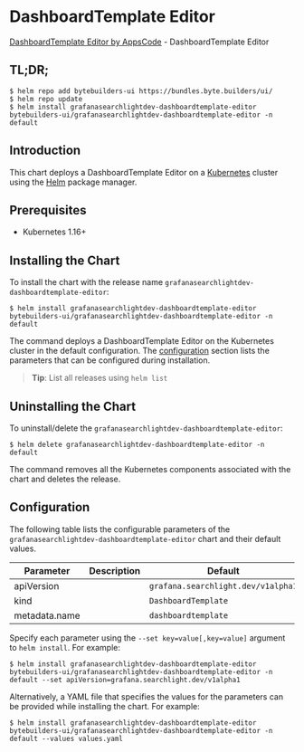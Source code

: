 # DashboardTemplate Editor

[DashboardTemplate Editor by AppsCode](https://byte.builders) - DashboardTemplate Editor

## TL;DR;

```console
$ helm repo add bytebuilders-ui https://bundles.byte.builders/ui/
$ helm repo update
$ helm install grafanasearchlightdev-dashboardtemplate-editor bytebuilders-ui/grafanasearchlightdev-dashboardtemplate-editor -n default
```

## Introduction

This chart deploys a DashboardTemplate Editor on a [Kubernetes](http://kubernetes.io) cluster using the [Helm](https://helm.sh) package manager.

## Prerequisites

- Kubernetes 1.16+

## Installing the Chart

To install the chart with the release name `grafanasearchlightdev-dashboardtemplate-editor`:

```console
$ helm install grafanasearchlightdev-dashboardtemplate-editor bytebuilders-ui/grafanasearchlightdev-dashboardtemplate-editor -n default
```

The command deploys a DashboardTemplate Editor on the Kubernetes cluster in the default configuration. The [configuration](#configuration) section lists the parameters that can be configured during installation.

> **Tip**: List all releases using `helm list`

## Uninstalling the Chart

To uninstall/delete the `grafanasearchlightdev-dashboardtemplate-editor`:

```console
$ helm delete grafanasearchlightdev-dashboardtemplate-editor -n default
```

The command removes all the Kubernetes components associated with the chart and deletes the release.

## Configuration

The following table lists the configurable parameters of the `grafanasearchlightdev-dashboardtemplate-editor` chart and their default values.

|   Parameter   | Description |                    Default                    |
|---------------|-------------|-----------------------------------------------|
| apiVersion    |             | <code>grafana.searchlight.dev/v1alpha1</code> |
| kind          |             | <code>DashboardTemplate</code>                |
| metadata.name |             | <code>dashboardtemplate</code>                |


Specify each parameter using the `--set key=value[,key=value]` argument to `helm install`. For example:

```console
$ helm install grafanasearchlightdev-dashboardtemplate-editor bytebuilders-ui/grafanasearchlightdev-dashboardtemplate-editor -n default --set apiVersion=grafana.searchlight.dev/v1alpha1
```

Alternatively, a YAML file that specifies the values for the parameters can be provided while
installing the chart. For example:

```console
$ helm install grafanasearchlightdev-dashboardtemplate-editor bytebuilders-ui/grafanasearchlightdev-dashboardtemplate-editor -n default --values values.yaml
```
